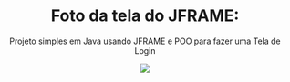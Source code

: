 <h1 align="center">Foto da tela do JFRAME:</h1>
<p align="center">Projeto simples em Java usando JFRAME e POO para fazer uma Tela de Login</p>

<p align="center">
 <img src="https://user-images.githubusercontent.com/63823875/95530082-4963b800-09b3-11eb-81eb-a62b896d6896.png"</>


